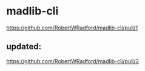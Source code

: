 # madlib-cli

https://github.com/RobertWRadford/madlib-cli/pull/1

## updated:

https://github.com/RobertWRadford/madlib-cli/pull/2
